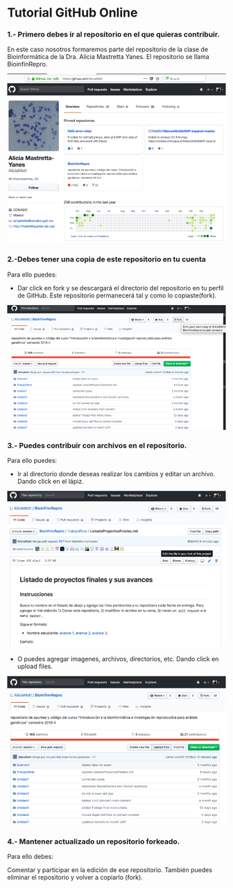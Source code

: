 # Tutorial GitHub Online

### 1.- Primero debes ir al repositorio en el que quieras contribuir.

En este caso nosotros formaremos parte del repositorio de la clase de Bioinformática de la Dra. Alicia Mastretta Yanes. El repositorio se llama BioinfinRepro.

![](Repo_Alicia.png)

### 2.-Debes tener una copia de este repositorio en tu cuenta

Para ello puedes:

* Dar click en fork y se descargará el directorio del repositorio en tu perfil de GitHub. Este repositorio permanecerá tal y como lo copiaste(fork).

![](fork.png)

### 3.- Puedes contribuir con archivos en el repositorio.

Para ello puedes:

* Ir al directorio donde deseas realizar los cambios y editar un archivo. Dando click en el lápiz.

![](editar_archivo.png)

* O puedes agregar imagenes, archivos, directorios, etc. Dando click en upload files.

![](agregar_archivos.png)

### 4.- Mantener actualizado un repositorio forkeado.

Para ello debes:

Comentar y participar en la edición de ese repositorio. También puedes eliminar el repositorio y volver a copiarlo (fork).
